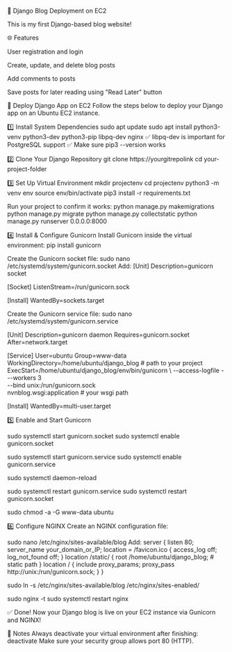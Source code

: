 📝 Django Blog Deployment on EC2


This is my first Django-based blog website!

🌐 Features

User registration and login

Create, update, and delete blog posts

Add comments to posts

Save posts for later reading using "Read Later" button

🚀 Deploy Django App on EC2
Follow the steps below to deploy your Django app on an Ubuntu EC2 instance.

1️⃣ Install System Dependencies
sudo apt update
sudo apt install python3-venv python3-dev python3-pip libpq-dev nginx
✅ libpq-dev is important for PostgreSQL support
✅ Make sure pip3 --version works

2️⃣ Clone Your Django Repository
git clone https://yourgitrepolink
cd your-project-folder

3️⃣ Set Up Virtual Environment
mkdir projectenv
cd projectenv
python3 -m venv env
source env/bin/activate
pip3 install -r requirements.txt

Run your project to confirm it works:
python manage.py makemigrations
python manage.py migrate
python manage.py collectstatic
python manage.py runserver 0.0.0.0:8000


4️⃣ Install & Configure Gunicorn
Install Gunicorn inside the virtual environment:
pip install gunicorn

Create the Gunicorn socket file:
sudo nano /etc/systemd/system/gunicorn.socket
Add:
[Unit]
Description=gunicorn socket

[Socket]
ListenStream=/run/gunicorn.sock

[Install]
WantedBy=sockets.target

Create the Gunicorn service file:
sudo nano /etc/systemd/system/gunicorn.service

[Unit]
Description=gunicorn daemon
Requires=gunicorn.socket
After=network.target

[Service]
User=ubuntu
Group=www-data
WorkingDirectory=/home/ubuntu/django_blog        # path to your project
ExecStart=/home/ubuntu/django_blog/env/bin/gunicorn \ 
          --access-logfile - \
          --workers 3 \
          --bind unix:/run/gunicorn.sock \
          nvnblog.wsgi:application                # your wsgi path

[Install]
WantedBy=multi-user.target

5️⃣ Enable and Start Gunicorn

sudo systemctl start gunicorn.socket
sudo systemctl enable gunicorn.socket

sudo systemctl start gunicorn.service
sudo systemctl enable gunicorn.service

sudo systemctl daemon-reload

sudo systemctl restart gunicorn.service
sudo systemctl restart gunicorn.socket

sudo chmod -a -G www-data ubuntu



6️⃣ Configure NGINX
Create an NGINX configuration file:

sudo nano /etc/nginx/sites-available/blog
Add:
server {
    listen 80;
    server_name your_domain_or_IP;
    location = /favicon.ico { access_log off; log_not_found off; }
    location /static/ {
        root /home/ubuntu/django_blog;  # static path
    }
    location / {
        include proxy_params;
        proxy_pass http://unix:/run/gunicorn.sock;
    }
}


sudo ln -s /etc/nginx/sites-available/blog /etc/nginx/sites-enabled/

sudo nginx -t
sudo systemctl restart nginx


✅ Done!
Now your Django blog is live on your EC2 instance via Gunicorn and NGINX!

📌 Notes
Always deactivate your virtual environment after finishing:
deactivate
Make sure your security group allows port 80 (HTTP).
































